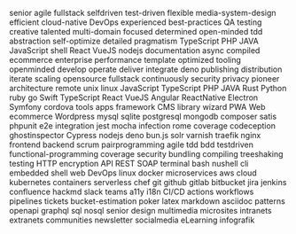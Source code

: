 senior
agile
fullstack
selfdriven
test-driven
flexible
media-system-design
efficient
cloud-native
DevOps
experienced
best-practices
QA
testing
creative
talented
multi-domain
focused
determined
open-minded
tdd
abstraction
self-optimize
detailed
pragmatism
TypeScript
PHP
JAVA
JavaScript
shell
React
VueJS
nodejs
documentation
async
compiled
ecommerce
enterprise
performance
template
optimized
tooling
openminded
develop
operate
deliver
integrate
deno
publishing
distribution
iterate
scaling
opensource
fullstack
continuously
security
privacy
pioneer
architecture
remote
unix
linux
JavaScript
TypeScript
PHP
JAVA
Rust
Python
ruby
go
Swift
TypeScript
React
VueJS
Angular
ReactNative
Electron
Symfony
cordova
tools
apps
framework
CMS
library
wizard
PWA
Web
ecommerce
Wordpress
mysql
sqlite
postgresql
mongodb
composer
satis
phpunit
e2e
integration
jest
mocha
infection
rome
coverage
codeception
ghostinspector
Cypress
nodejs
deno
bun.js
solr
varnish
traefik
nginx
frontend
backend
scrum
pairprogramming
agile
tdd
bdd
testdriven
functional-programming
coverage
security
bundling
compiling
treeshaking
testing
HTTP
encryption
API
REST
SOAP
terminal
bash
nushell
cli
embedded
shell
web
DevOps
linux
docker
microservices
aws
cloud
kubernetes
containers
serverless
chef
git
github
gitlab
bitbucket
jira
jenkins
confluence
hackmd
slack
teams
a11y
i18n
CI/CD
actions
workflows
pipelines
tickets
bucket-estimation
poker
latex
markdown
asciidoc
patterns
openapi
graphql
sql
nosql
senior
design
multimedia
microsites
intranets
extranets
communities
newsletter
socialmedia
eLearning
infografik